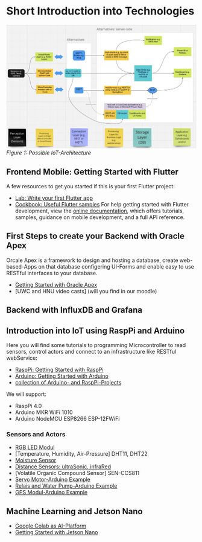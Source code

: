 # Short Introduction into Technologies

 ![BigPicture](./images/IoTBigPicture.png)
 *Figure 1: Possible IoT-Architecture*

## Frontend Mobile: Getting Started with Flutter
A few resources to get you started if this is your first Flutter project:
- [Lab: Write your first Flutter app](https://docs.flutter.dev/get-started/codelab)
- [Cookbook: Useful Flutter samples](https://docs.flutter.dev/cookbook)
For help getting started with Flutter development, view the
[online documentation](https://docs.flutter.dev/), which offers tutorials,
samples, guidance on mobile development, and a full API reference.

## First Steps to create your Backend with Oracle Apex
Orcale Apex is a framework to design and hosting a database, create web-based-Apps on that database configering UI-Forms and enable easy to use RESTful interfaces to your database.
- [Getting Started with Oracle Apex](https://apex.oracle.com/en/learn/build-your-first-app/)
- [UWC and HNU video casts] (will you find in our moodle)
## Backend with InfluxDB and Grafana
## Introduction into IoT using RaspPi and Arduino
Here you will find some tutorials to programming Microcontroller to read sensors, control actors and connect to an infrastructure like RESTful webService:
- [RaspPi: Getting Started with RaspPi](https://www.raspberrypi.com/documentation/computers/getting-started.html)
- [Arduino: Getting Started with Arduino](https://www.arduino.cc)
- [collection of Arduino- and RaspPi-Projects](https://randomnerdtutorials.com/)

We will support:
- RaspPi 4.0
- Arduino MKR WiFi 1010
- Arduino NodeMCU ESP8266 ESP-12FWiFi

### Sensors and Actors
- [RGB LED Modul](https://amzn.eu/d/d6ITTgt)
- [Temperature, Humidity, Air-Pressure] DHT11, DHT22
- [Moisture Sensor](https://learn.littlebirdelectronics.com.au/guides/use-a-moisture-sensor-with-arduino)
- [Distance Sensors: ultraSonic, infraRed](https://learn.littlebirdelectronics.com.au/guides/ultrasonic-rangefinder-with-arduino)
- [Volatile Organic Compound Sensor] SEN-CCS811
- [Servo Motor-Arduino Example](https://learn.littlebirdelectronics.com.au/guides/control-a-servo-with-arduino)
- [Relais and Water Pump-Arduino Example](https://learn.littlebirdelectronics.com.au/guides/automatic-plant-watering-with-arduino)
- [GPS Modul-Arduino Example](https://randomnerdtutorials.com/guide-to-neo-6m-gps-module-with-arduino/)
  
## Machine Learning and Jetson Nano
- [Google Colab as AI-Platform](https://colab.research.google.com/)
- [Getting Started with Jetson Nano](https://developer.nvidia.com/)

